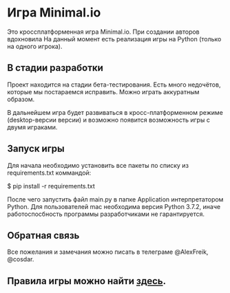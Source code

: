 # Игра Minimal.io
Это кроссплатформенная игра Minimal.io. При создании авторов вдохновила 
На данный момент есть реализация игры на Python (только на одного игрока).

## В стадии разработки

Проект находится на стадии бета-тестирования. Есть много недочётов, которые мы постараемся исправить. Можно играть аккуратным образом.

В дальнейшем игра будет развиваться в кросс-платформенном режиме (desktop-версии версии) и возможно появится возможность игры с двумя играками.

## Запуск игры
Для начала необходимо установить все пакеты по списку из requirements.txt коммандой:

$ pip install -r requirements.txt

После чего запустить файл main.py в папке Application интерпретатором Python. Для пользователей mac необходима версия Python 3.7.2, иначе работоспосбность программы разработчиками не гарантируется.

## Обратная связь
Все пожелания и замечания можно писать в телеграме @AlexFreik, @cosdar.

## Правила игры можно найти [здесь](https://github.com/ShieldVP/UnicornVsPlanes/blob/new_ver_dev/HELP.md).
